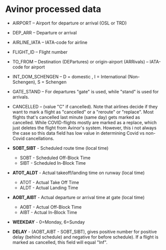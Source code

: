 # Avinor processed data

- AIRPORT – Airport for departure or arrival (OSL or TRD)
- DEP_ARR – Departure or arrival
- AIRLINE_IATA – IATA-code for airline
- FLIGHT_ID – Flight number

- TO_FROM – Destination (DEPartures) or origin-airport (ARRivals) – IATA-code for airport
- INT_DOM_SCHENGEN – D = domestic , I = International (Non-Schengen), S = Schengen
- GATE_STAND – For departures "gate" is used, while "stand" is used for arrivals.
- CANCELLED – (value "C" if cancelled). Note that airlines decide if they want to mark a flight as "cancelled" or a "reroute" or "replace". Most flights that's cancelled last minute (same day) gets marked as cancelled. While COVID-flights mostly are marked as a replace, which just deletes the flight from Avinor's system. However, this i not always the case so this data field has low value in determining Covid vs non-Covid cancellations.
- **SOBT_SIBT** - Scheduled route time (local time)
  - SOBT - Scheduled Off-Block Time
  - SIBT - Scheduled In-Block Time
- **ATOT_ALDT** - Actual takeoff/landing time on runway (local time)

  - ATOT - Actual Take Off Time
  - ALDT - Actual Landing Time

- **AOBT_AIBT** - Actual departure or arrival time at gate (local time)
  - AOBT - Actual Off-Block Time
  - AIBT - Actual In-Block Time
- **WEEKDAY** - 0=Monday, 6=Sunday
- **DELAY** - (AOBT_AIBT - SOBT_SIBT), gives positive number for positive delay (behind schedule) and negative for before schedule). If a flight is marked as cancelled, this field will equal "Inf".
